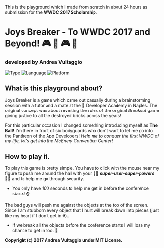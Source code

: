 This is the playground which I made from scratch in about 24 hours as submission for the **WWDC 2017 Scholarship**.

# Joys Breaker - To WWDC 2017 and Beyond! 🎮 👾 🎮 🤖
### developed by Andrea Vultaggio
 
 ![Type](https://img.shields.io/badge/type-Playground-red.svg)
 ![Language](https://img.shields.io/badge/language-Swift-orange.svg)
 ![Platform](https://img.shields.io/badge/platform-macOS-lightgrey.svg)
 
 ## What is this playground about?
 
Joys Breaker is a game which came out casually during a brainstorming session with a tutor and a mate at the  Developer Academy in Naples. The original concept was about reverting the rules of the original *Breakout* game giving justice to all the destroyed bricks across the years!
 
For this particular occasion I changed something introducing myself as **The Ball!** I'm there in front of six bodyguards who don't want to let me go into the Pantheon of the App Developers!
*Help me to conquer the first WWDC of my life, let's get into the McEnery Convention Center*!

## How to play it.
 
To play this game is pretty simple. You have to click with the mouse near my figure to push me around the hall  with your 💪🏻 ***super-user-super-powers*** 💪🏻 and to help me go through security.
 
- You only have *100* seconds to help me get in before the conference starts!  ⌚️
 
The bad guys will push me against the objects at the top of the screen. Since I am stubborn every object that I hurt will break down into pieces (just like my heart if I don't get in 💔)...
 
- If we break all the objects before the conference starts I will lose my chance to get in too.   👀
 
**Copyright (c) 2017 Andrea Vultaggio under MIT License.**
